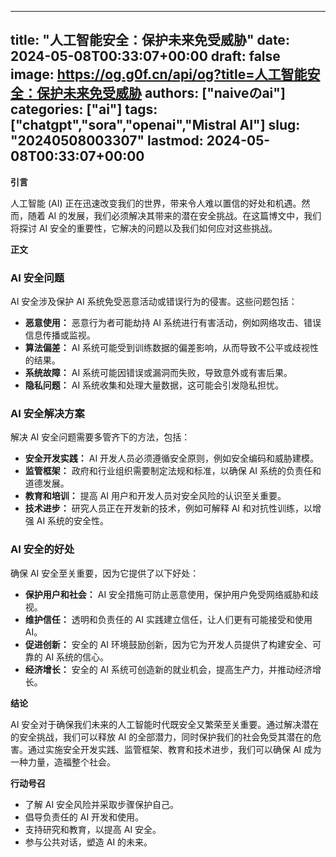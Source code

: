 
---
title: "人工智能安全：保护未来免受威胁"
date: 2024-05-08T00:33:07+00:00
draft: false
image: https://og.g0f.cn/api/og?title=人工智能安全：保护未来免受威胁
authors: ["naiveのai"]
categories: ["ai"]
tags: ["chatgpt","sora","openai","Mistral AI"]
slug: "20240508003307"
lastmod: 2024-05-08T00:33:07+00:00
---
**引言**

人工智能 (AI) 正在迅速改变我们的世界，带来令人难以置信的好处和机遇。然而，随着 AI 的发展，我们必须解决其带来的潜在安全挑战。在这篇博文中，我们将探讨 AI 安全的重要性，它解决的问题以及我们如何应对这些挑战。

**正文**

### AI 安全问题

AI 安全涉及保护 AI 系统免受恶意活动或错误行为的侵害。这些问题包括：

* **恶意使用：** 恶意行为者可能劫持 AI 系统进行有害活动，例如网络攻击、错误信息传播或监视。
* **算法偏差：** AI 系统可能受到训练数据的偏差影响，从而导致不公平或歧视性的结果。
* **系统故障：** AI 系统可能因错误或漏洞而失败，导致意外或有害后果。
* **隐私问题：** AI 系统收集和处理大量数据，这可能会引发隐私担忧。

### AI 安全解决方案

解决 AI 安全问题需要多管齐下的方法，包括：

* **安全开发实践：** AI 开发人员必须遵循安全原则，例如安全编码和威胁建模。
* **监管框架：** 政府和行业组织需要制定法规和标准，以确保 AI 系统的负责任和道德发展。
* **教育和培训：** 提高 AI 用户和开发人员对安全风险的认识至关重要。
* **技术进步：** 研究人员正在开发新的技术，例如可解释 AI 和对抗性训练，以增强 AI 系统的安全性。

### AI 安全的好处

确保 AI 安全至关重要，因为它提供了以下好处：

* **保护用户和社会：** AI 安全措施可防止恶意使用，保护用户免受网络威胁和歧视。
* **维护信任：** 透明和负责任的 AI 实践建立信任，让人们更有可能接受和使用 AI。
* **促进创新：** 安全的 AI 环境鼓励创新，因为它为开发人员提供了构建安全、可靠的 AI 系统的信心。
* **经济增长：** 安全的 AI 系统可创造新的就业机会，提高生产力，并推动经济增长。

**结论**

AI 安全对于确保我们未来的人工智能时代既安全又繁荣至关重要。通过解决潜在的安全挑战，我们可以释放 AI 的全部潜力，同时保护我们的社会免受其潜在的危害。通过实施安全开发实践、监管框架、教育和技术进步，我们可以确保 AI 成为一种力量，造福整个社会。

**行动号召**

* 了解 AI 安全风险并采取步骤保护自己。
* 倡导负责任的 AI 开发和使用。
* 支持研究和教育，以提高 AI 安全。
* 参与公共对话，塑造 AI 的未来。